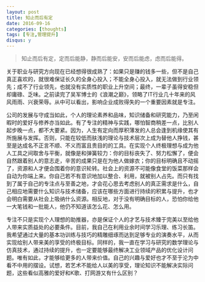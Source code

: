 ```yaml
---
layout: post
title: 知止而后有定
date: 2016-09-16
categories: [thoughts]
tags: [专注,管理提升]
disqus: y
---
```


> 知止而后有定，定而后能静，静而后能安，安而后能虑，虑而后能得。

关于职业与研究方向现在已经想得很成熟了：如果只是赚的钱多一些，但不是自己真正喜欢的，就很难保证长久的全身心投入；不能全身心投入，就无法做到行业领先；成不了行业领先，也就没有实质性的职业上升空间；最终，一辈子虽得安稳但却庸碌、乏味。之前读完了吴军博士的《浪潮之巅》，领略了IT行业几十年来的风风雨雨、兴衰荣辱。从中可以看出，影响企业成败得失的一个重要因素就是专注。

公司的发展与守成当如此，个人的理论素养和品味，知识储备和研究能力，乃至闲暇时的爱好与修养亦当如此。有了专注的精神与实践，哪怕智商稍差一点，比别人起步晚一点，都不大要紧。因为，人生有定向而厚积薄发的人总会逢到机缘使其有所施展与发挥。否则，只能在较低而肤浅的理论与技术层次上成为替他人挣钱，甚至是达成名不正言不顺、不义而富且贵目的的工具。在实现个人终极理想与成为他人工具之间取舍与平衡，就像是和弹簧较力：你的目标丧失了、努力松懈了，便会自然跟着别人的意志走，辛苦的成果只是在为他人做嫁衣；你的目标明确且不动摇了，资源和人才便会围着你的意识轮转。社会上的资源不可能像食堂的饭菜那样会自动为你端上来。你自己若不有意识地加以整合、利用，就被别人占先。而只有找到了属于自己的专注点与至善之地，才会花心思去考虑别人的真正需求是什么，自己相应地需要什么知识与技术储备，应该在哪些方面进行持续的积累与提升，也才会明白需要从社会上吸纳什么资源。相反地，对于没有明确目标的人，恐怕你给他一大笔钱和一批能人，他仍不知道该怎么花、怎么用。

专注不只是实现个人理想的助推器，亦是保证个人的才艺与技术臻于完美以至给他人带来实质益处的必要条件。目前，我自己在利用业余时间学习乐理、练习长笛。我希望通过大量的基本功训练与技巧的精雕细琢而达到足够专业的演奏水平，从而实现给别人带来美的享受的终极目标。同样的，我一直在学习与研究的数学理论与仿真技术，通过持续的提升，也一定要能够最终解决工业领域产品的优化设计问题。唯有如此，才能够给更多的人带来价值。自己的兴趣与爱好也才不至于沦为中看不中用的摆设。试想，若艺术不能给人以美的享受，理论知识不能解决实际问题，这些看似高雅的爱好和K歌、打网游又有什么区别？
